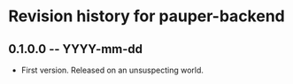 # Revision history for pauper-backend

## 0.1.0.0 -- YYYY-mm-dd

* First version. Released on an unsuspecting world.
